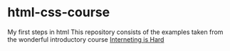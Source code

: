 # html-css-course
My first steps in html
This repository consists of the examples taken from the wonderful 
introductory course [Interneting is Hard](https://www.internetingishard.com/)
